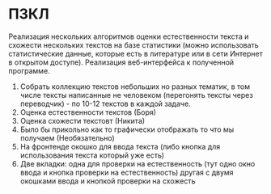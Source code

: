 # ПЗКЛ
Реализация нескольких алгоритмов оценки естественности текста и схожести нескольких текстов на базе статистики (можно использовать статистические данные, которые есть в литературе или в сети Интернет в открытом доступе). Реализация веб-интерфейса к полученной программе.


1) Собрать коллекцию текстов небольших но разных тематик, в том числе тексты написанные не человеком (перегонять тексты через переводчик) - по 10-12 текстов в каждой задаче.
2) Оценка естественности текстов (Боря)
3) Оценка схожести текстовт (Никита)
4) Было бы прикольно как то графически отображать то что мы получаем (Необязательно)
5) На фронтенде окошко для ввода текста (либо кнопка для использования текста который уже есть)
6) Две вкладки:
      одна для проверки на естественность (тут одно окно ввода и кнопка проверки на естественность)
      другая с двумя окошками ввода и кнопкой проверки на схожесть
